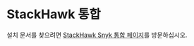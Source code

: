 # StackHawk 통합

설치 문서를 찾으려면 [StackHawk Snyk 통합 페이지](https://docs.stackhawk.com/workflow-integrations/snyk.html)를 방문하십시오.